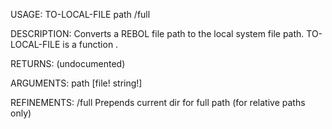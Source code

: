 USAGE:
     TO-LOCAL-FILE path /full

DESCRIPTION:
     Converts a REBOL file path to the local system file path.
     TO-LOCAL-FILE is a function .

RETURNS:
    (undocumented)

ARGUMENTS:
    path [file! string!]

REFINEMENTS:
    /full
        Prepends current dir for full path (for relative paths only)
